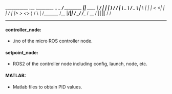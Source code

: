 
 
___________            .__                 .________ ._.
\_   _____/ ________ __|__|_____   ____    |   ____/ | |
 |    __)_ / ____/  |  \  \____ \ /  _ \   |____  \  | |
 |        < <_|  |  |  /  |  |_> >  <_> )  /       \  \|
/_______  /\__   |____/|__|   __/ \____/  /______  /  __
        \/    |__|        |__|                   \/   \/


***

#### controller_node: 
- .ino of the micro ROS controller node.

#### setpoint_node:
- ROS2 of the controller node including config, launch, node, etc.

#### MATLAB:
- Matlab files to obtain PID values.

